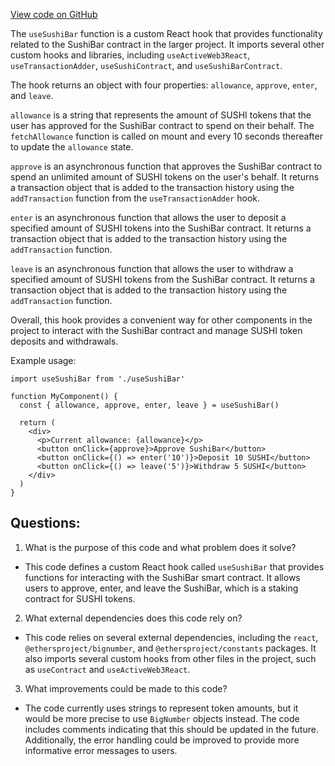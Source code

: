 [View code on GitHub](zoo-labs/zoo/blob/master/core/src/hooks/useSwaave.ts)

The `useSushiBar` function is a custom React hook that provides functionality related to the SushiBar contract in the larger project. It imports several other custom hooks and libraries, including `useActiveWeb3React`, `useTransactionAdder`, `useSushiContract`, and `useSushiBarContract`. 

The hook returns an object with four properties: `allowance`, `approve`, `enter`, and `leave`. 

`allowance` is a string that represents the amount of SUSHI tokens that the user has approved for the SushiBar contract to spend on their behalf. The `fetchAllowance` function is called on mount and every 10 seconds thereafter to update the `allowance` state. 

`approve` is an asynchronous function that approves the SushiBar contract to spend an unlimited amount of SUSHI tokens on the user's behalf. It returns a transaction object that is added to the transaction history using the `addTransaction` function from the `useTransactionAdder` hook. 

`enter` is an asynchronous function that allows the user to deposit a specified amount of SUSHI tokens into the SushiBar contract. It returns a transaction object that is added to the transaction history using the `addTransaction` function. 

`leave` is an asynchronous function that allows the user to withdraw a specified amount of SUSHI tokens from the SushiBar contract. It returns a transaction object that is added to the transaction history using the `addTransaction` function. 

Overall, this hook provides a convenient way for other components in the project to interact with the SushiBar contract and manage SUSHI token deposits and withdrawals. 

Example usage: 

```
import useSushiBar from './useSushiBar'

function MyComponent() {
  const { allowance, approve, enter, leave } = useSushiBar()

  return (
    <div>
      <p>Current allowance: {allowance}</p>
      <button onClick={approve}>Approve SushiBar</button>
      <button onClick={() => enter('10')}>Deposit 10 SUSHI</button>
      <button onClick={() => leave('5')}>Withdraw 5 SUSHI</button>
    </div>
  )
}
```
## Questions: 
 1. What is the purpose of this code and what problem does it solve?
- This code defines a custom React hook called `useSushiBar` that provides functions for interacting with the SushiBar smart contract. It allows users to approve, enter, and leave the SushiBar, which is a staking contract for SUSHI tokens.

2. What external dependencies does this code rely on?
- This code relies on several external dependencies, including the `react`, `@ethersproject/bignumber`, and `@ethersproject/constants` packages. It also imports several custom hooks from other files in the project, such as `useContract` and `useActiveWeb3React`.

3. What improvements could be made to this code?
- The code currently uses strings to represent token amounts, but it would be more precise to use `BigNumber` objects instead. The code includes comments indicating that this should be updated in the future. Additionally, the error handling could be improved to provide more informative error messages to users.